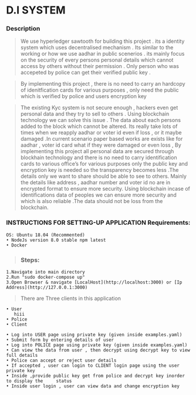 # D.I SYSTEM

### Description

> We use hyperledger sawtooth for building this project . its a identity system which uses decentralised mechanism . Its similar to the working or how we use aadhar in public scenerios . its mainly focus on the security of every persons personal details which cannot access by others without their permission . Only person who was accepeted by police can get their verified public key .

> By implementing this project , there is no need to carry an hardcopy of idenitfication cards for various purposes , only need the public which is verified by police and users encryption key


> The existing Kyc system is not secure enough , hackers even get personal data and they try to sell to others . Using blockchain technology we can solve this issue . The data about each persons added to the block which cannot be altered. Its really take lots of times when we reapply aadhar or voter id even if loss , or it maybe damaged .In current scenario paper based works are exists like for aadhar , voter id card what if they were damaged or even loss , By implementing this project all personal data are secured through blockhain technology and there is no need to carry identification cards to various office’s for various purposes only the public key and encryption key is needed so the transparency becomes less .The details only we want to share should be able to see to others. Mainly the details like address , aadhar number and voter id no are in encrypted format to ensure more security. Using blockchain incase of identifications data of peoples we can ensure more security and which is also reliable .The data should not be loss  from the blockchain. 


### INSTRUCTIONS FOR SETTING-UP  APPLICATION Requirements:
    OS: Ubuntu 18.04 (Recommented)
    • NodeJs version 8.0 stable npm latest
    • Docker

> ### Steps:
    1.Navigate into main directory
    2.Run "sudo docker-compose up"
    3.Open Browser & navigate [LocalHost](http://localhost:3000) or [Ip Address](http://127.0.0.1:3000) 

> There are Three clients in this application

    • User
       hiii
    • Police
    • Client

    • Log into USER page using private key (given inside examples.yaml)
    • Submit form by entering details of user
    • Log into POLICE page using private key (given inside examples.yaml)
    • Can view the data from user , then decrypt using decrypt key to view full details
    • Police can accept or reject user details
    • If accepted , user can login to CLIENT login page using the user private key
    • Inside ,provide public key get from police and decrypt key inorder to display the 	status 
    • Inside user login , user can view data and change encryption key
